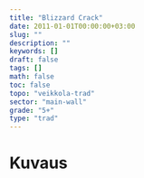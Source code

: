```yaml
---
title: "Blizzard Crack"
date: 2011-01-01T00:00:00+03:00
slug: ""
description: ""
keywords: []
draft: false
tags: []
math: false
toc: false
topo: "veikkola-trad"
sector: "main-wall"
grade: "5+"
type: "trad"
---
```


# Kuvaus

